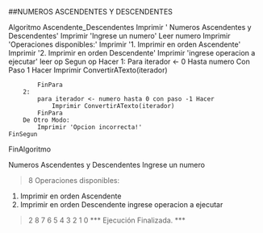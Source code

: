##NUMEROS ASCENDENTES Y DESCENDENTES


Algoritmo Ascendente_Descendentes
	Imprimir ' Numeros Ascendentes y Descendentes'
	Imprimir 'Ingrese un numero'
	Leer numero
	Imprimir 'Operaciones disponibles:'
	Imprimir  '1. Imprimir en orden Ascendente'
	Imprimir '2. Imprimir en orden Descendente'
	Imprimir 'ingrese operacion a ejecutar'
	leer op
	Segun  op Hacer
		1:
			Para iterador <- 0 Hasta numero Con Paso 1 Hacer
				Imprimir ConvertirATexto(iterador)
				
			FinPara
		2:
			para iterador <- numero hasta 0 con paso -1 Hacer
				Imprimir ConvertirATexto(iterador)
			FinPara
		De Otro Modo:
			Imprimir 'Opcion incorrecta!'
	FinSegun
	
FinAlgoritmo


Numeros Ascendentes y Descendentes
Ingrese un numero
> 8
Operaciones disponibles:
1. Imprimir en orden Ascendente
2. Imprimir en orden Descendente
ingrese operacion a ejecutar
> 2
8
7
6
5
4
3
2
1
0
*** Ejecución Finalizada. ***











